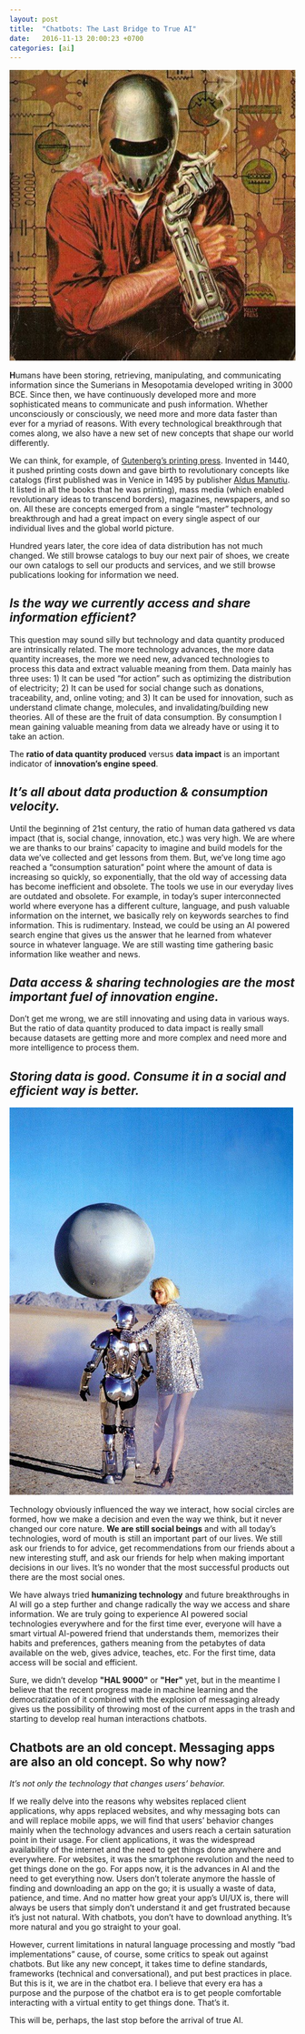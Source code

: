 ```yaml
---
layout: post
title:  "Chatbots: The Last Bridge to True AI"
date:   2016-11-13 20:00:23 +0700
categories: [ai]
---
```


![](/static/img/upload/why-chatbots-are-the-last-bridge-before-true-ai/robot_man.jpeg?:s:left:rspace:)

**H**umans have been storing, retrieving, manipulating, and communicating information since the Sumerians in Mesopotamia developed writing in 3000 BCE. Since then, we have continuously developed more and more sophisticated means to communicate and push information. Whether unconsciously or consciously, we need more and more data faster than ever for a myriad of reasons. With every technological breakthrough that comes along, we also have a new set of new concepts that shape our world differently.

We can think, for example, of [Gutenberg’s printing press](https://en.wikipedia.org/wiki/Printing_press). Invented in 1440, it pushed printing costs down and gave birth to revolutionary concepts like catalogs (first published was in Venice in 1495 by publisher [Aldus Manutiu](https://en.wikipedia.org/wiki/Aldus_Manutius). It listed in all the books that he was printing), mass media (which enabled revolutionary ideas to transcend borders), magazines, newspapers, and so on. All these are concepts emerged from a single “master” technology breakthrough and had a great impact on every single aspect of our individual lives and the global world picture.

Hundred years later, the core idea of data distribution has not much changed. We still browse catalogs to buy our next pair of shoes, we create our own catalogs to sell our products and services, and we still browse publications looking for information we need.

*Is the way we currently access and share information efficient?* 
--
This question may sound silly but technology and data quantity produced are intrinsically related. The more technology advances, the more data quantity increases, the more we need new, advanced technologies to process this data and extract valuable meaning from them. Data mainly has three uses: 1) It can be used “for action” such as optimizing the distribution of electricity; 2) It can be used for social change such as donations, traceability, and, online voting; and 3) It can be used for innovation, such as understand climate change, molecules, and invalidating/building new theories. All of these are the fruit of data consumption. By consumption I mean gaining valuable meaning from data we already have or using it to take an action.

The **ratio of data quantity produced** versus **data impact** is an important indicator of **innovation’s engine speed**.

*It’s all about data production & consumption velocity.*
--
Until the beginning of 21st century, the ratio of human data gathered vs data impact (that is, social change, innovation, etc.) was very high. We are where we are thanks to our brains’ capacity to imagine and build models for the data we’ve collected and get lessons from them. But, we’ve long time ago reached a “consumption saturation” point where the amount of data is increasing so quickly, so exponentially, that the old way of accessing data has become inefficient and obsolete. The tools we use in our everyday lives are outdated and obsolete. For example, in today’s super interconnected world where everyone has a different culture, language, and push valuable information on the internet, we basically rely on keywords searches to find information. This is rudimentary. Instead, we could be using an AI powered search engine that gives us the answer that he learned from whatever source in whatever language. We are still wasting time gathering basic information like weather and news.

*Data access & sharing technologies are the most important fuel of innovation engine.*
--
Don’t get me wrong, we are still innovating and using data in various ways. But the ratio of data quantity produced to data impact is really small because datasets are getting more and more complex and need more and more intelligence to process them.

*Storing data is good. Consume it in a social and efficient way is better.*
--
![](/static/img/upload/why-chatbots-are-the-last-bridge-before-true-ai/robot_child_and_woman.jpeg?:s:right:lspace)

Technology obviously influenced the way we interact, how social circles are formed, how we make a decision and even the way we think, but it never changed our core nature. **We are still social beings** and with all today’s technologies, word of mouth is still an important part of our lives. We still ask our friends to for advice, get recommendations from our friends about a new interesting stuff, and ask our friends for help when making important decisions in our lives. It’s no wonder that the most successful products out there are the most social ones.

We have always tried **humanizing technology** and future breakthroughs in AI will go a step further and change radically the way we access and share information. We are truly going to experience AI powered social technologies everywhere and for the first time ever, everyone will have a smart virtual AI-powered friend that understands them, memorizes their habits and preferences, gathers meaning from the petabytes of data available on the web, gives advice, teaches, etc. For the first time, data access will be social and efficient.

Sure, we didn’t develop **"HAL 9000"** or **"Her"** yet, but in the meantime I believe that the recent progress made in machine learning and the democratization of it combined with the explosion of messaging already gives us the possibility of throwing most of the current apps in the trash and starting to develop real human interactions chatbots.

Chatbots are an old concept. Messaging apps are also an old concept. So why now?
--
*It’s not only the technology that changes users’ behavior.*

If we really delve into the reasons why websites replaced client applications, why apps replaced websites, and why messaging bots can and will replace mobile apps, we will find that users’ behavior changes mainly when the technology advances and users reach a certain saturation point in their usage. For client applications, it was the widespread availability of the internet and the need to get things done anywhere and everywhere. For websites, it was the smartphone revolution and the need to get things done on the go. For apps now, it is the advances in AI and the need to get everything now. Users don’t tolerate anymore the hassle of finding and downloading an app on the go; it is usually a waste of data, patience, and time. And no matter how great your app’s UI/UX is, there will always be users that simply don’t understand it and get frustrated because it’s just not natural. With chatbots, you don’t have to download anything. It’s more natural and you go straight to your goal.

However, current limitations in natural language processing and mostly “bad implementations” cause, of course, some critics to speak out against chatbots. But like any new concept, it takes time to define standards, frameworks (technical and conversational), and put best practices in place. But this is it, we are in the chatbot era. I believe that every era has a purpose and the purpose of the chatbot era is to get people comfortable interacting with a virtual entity to get things done. That’s it.

This will be, perhaps, the last stop before the arrival of true AI.
